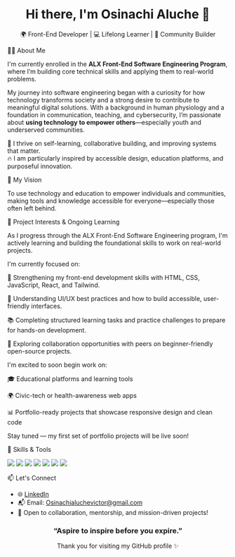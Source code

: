<h1 align="center">Hi there, I'm Osinachi Aluche 👋</h1>

<p align="center">
  🌍 Front-End Developer | 💻 Lifelong Learner | 🌱 Community Builder
</p>

👨‍💻 About Me

I'm currently enrolled in the <strong>ALX Front-End Software Engineering Program</strong>, where I’m building core technical skills and applying them to real-world problems.

My journey into software engineering began with a curiosity for how technology transforms society and a strong desire to contribute to meaningful digital solutions. With a background in human physiology and a foundation in communication, teaching, and cybersecurity, I’m passionate about **using technology to empower others**—especially youth and underserved communities.

🧠 I thrive on self-learning, collaborative building, and improving systems that matter.  
🔥 I am particularly inspired by accessible design, education platforms, and purposeful innovation.

🎯 My Vision

To use technology and education to empower individuals and communities, making tools and knowledge accessible for everyone—especially those often left behind.

💼 Project Interests & Ongoing Learning

As I progress through the ALX Front-End Software Engineering program, I'm actively learning and building the foundational skills to work on real-world projects.

I'm currently focused on:

🧱 Strengthening my front-end development skills with HTML, CSS, JavaScript, React, and Tailwind.

🧠 Understanding UI/UX best practices and how to build accessible, user-friendly interfaces.

📚 Completing structured learning tasks and practice challenges to prepare for hands-on development.

👥 Exploring collaboration opportunities with peers on beginner-friendly open-source projects.

I'm excited to soon begin work on:

🎓 Educational platforms and learning tools

🌍 Civic-tech or health-awareness web apps

📊 Portfolio-ready projects that showcase responsive design and clean code

Stay tuned — my first set of portfolio projects will be live soon!

📌 Skills & Tools

<p align="left">
  <img src="https://img.shields.io/badge/HTML5-E34F26?style=flat&logo=html5&logoColor=white" />
  <img src="https://img.shields.io/badge/CSS3-1572B6?style=flat&logo=css3&logoColor=white" />
  <img src="https://img.shields.io/badge/JavaScript-F7DF1E?style=flat&logo=javascript&logoColor=black" />
  <img src="https://img.shields.io/badge/React-61DAFB?style=flat&logo=react&logoColor=black" />
  <img src="https://img.shields.io/badge/Tailwind-38B2AC?style=flat&logo=tailwindcss&logoColor=white" />
  <img src="https://img.shields.io/badge/Git-F05032?style=flat&logo=git&logoColor=white" />
  <img src="https://img.shields.io/badge/GitHub-181717?style=flat&logo=github&logoColor=white" />
</p>

📫 Let's Connect

- 🌐 [LinkedIn](https://www.linkedin.com/in/osinachi-aluche/)
- 📬 Email: Osinachialuchevictor@gmail.com
- 🌟 Open to collaboration, mentorship, and mission-driven projects!

<h3 align="center">“Aspire to inspire before you expire.”</h3>
<p align="center">Thank you for visiting my GitHub profile ✨</p>

